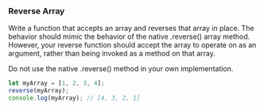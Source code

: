### Reverse Array

Write a function that accepts an array and reverses that array in place. The
behavior should mimic the behavior of the native .reverse() array method.
However, your reverse function should accept the array to operate on as an
argument, rather than being invoked as a method on that array.

Do not use the native .reverse() method in your own implementation.

```javascript
let myArray = [1, 2, 3, 4];
reverse(myArray);
console.log(myArray); // [4, 3, 2, 1]
```
